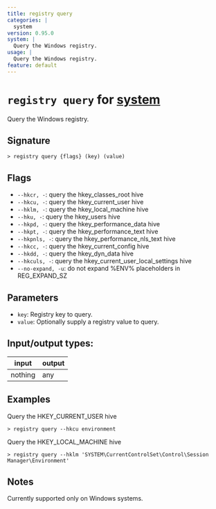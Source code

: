 ```yaml
---
title: registry query
categories: |
  system
version: 0.95.0
system: |
  Query the Windows registry.
usage: |
  Query the Windows registry.
feature: default
---
```

<!-- This file is automatically generated. Please edit the command in https://github.com/nushell/nushell instead. -->

# `registry query` for [system](/commands/categories/system.md)

<div class='command-title'>Query the Windows registry.</div>

## Signature

```> registry query {flags} (key) (value)```

## Flags

 -  `--hkcr, -`: query the hkey_classes_root hive
 -  `--hkcu, -`: query the hkey_current_user hive
 -  `--hklm, -`: query the hkey_local_machine hive
 -  `--hku, -`: query the hkey_users hive
 -  `--hkpd, -`: query the hkey_performance_data hive
 -  `--hkpt, -`: query the hkey_performance_text hive
 -  `--hkpnls, -`: query the hkey_performance_nls_text hive
 -  `--hkcc, -`: query the hkey_current_config hive
 -  `--hkdd, -`: query the hkey_dyn_data hive
 -  `--hkculs, -`: query the hkey_current_user_local_settings hive
 -  `--no-expand, -u`: do not expand %ENV% placeholders in REG_EXPAND_SZ

## Parameters

 -  `key`: Registry key to query.
 -  `value`: Optionally supply a registry value to query.


## Input/output types:

| input   | output |
| ------- | ------ |
| nothing | any    |

## Examples

Query the HKEY_CURRENT_USER hive
```nu
> registry query --hkcu environment

```

Query the HKEY_LOCAL_MACHINE hive
```nu
> registry query --hklm 'SYSTEM\CurrentControlSet\Control\Session Manager\Environment'

```

## Notes
Currently supported only on Windows systems.
